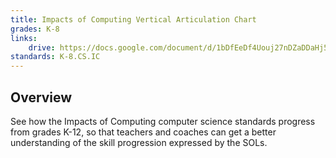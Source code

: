```yaml
---
title: Impacts of Computing Vertical Articulation Chart
grades: K-8
links:
    drive: https://docs.google.com/document/d/1bDfEeDf4Uouj27nDZaDDaHj5n_YvahDhyr0vReqUIZI/edit?usp=drive_link
standards: K-8.CS.IC
---
```


## Overview

See how the Impacts of Computing computer science standards progress from grades K-12, so that teachers and coaches can get a better understanding of the skill progression expressed by the SOLs.